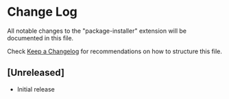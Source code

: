 # Change Log

All notable changes to the "package-installer" extension will be documented in this file.

Check [Keep a Changelog](http://keepachangelog.com/) for recommendations on how to structure this file.

## [Unreleased]

- Initial release